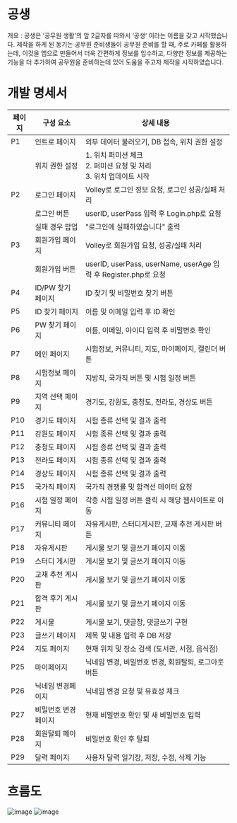 # 공생
개요 : 공생은 ‘공무원 생활’의 앞 2글자를 따와서 ‘공생‘ 이라는 이름을 갖고 시작했습니다.
제작을 하게 된 동기는 공무원 준비생들이 공무원 준비를 할 때, 주로 카페를 활용하는데, 이것을 앱으로 만들어서
더욱 간편하게 정보를 입수하고, 다양한 정보를 제공하는 기능을 더 추가하여 공무원을 준비하는데 있어 도움을
주고자 제작을 시작하였습니다.

# 개발 명세서
| 페이지  | 구성 요소          | 상세 내용                                                                                     |
|---------|-------------------|----------------------------------------------------------------------------------------------|
| P1      | 인트로 페이지     | 외부 데이터 불러오기, DB 접속, 위치 권한 설정                                               |
|         | 위치 권한 설정    | 1. 위치 퍼미션 체크<br>2. 퍼미션 요청 및 처리<br>3. 위치 업데이트 시작                     |
| P2      | 로그인 페이지     | Volley로 로그인 정보 요청, 로그인 성공/실패 처리                                            |
|         | 로그인 버튼       | userID, userPass 입력 후 Login.php로 요청                                                    |
|         | 실패 경우 팝업    | "로그인에 실패하였습니다" 출력                                                                |
| P3      | 회원가입 페이지   | Volley로 회원가입 요청, 성공/실패 처리                                                       |
|         | 회원가입 버튼     | userID, userPass, userName, userAge 입력 후 Register.php로 요청                              |
| P4      | ID/PW 찾기 페이지 | ID 찾기 및 비밀번호 찾기 버튼                                                                  |
| P5      | ID 찾기 페이지    | 이름 및 이메일 입력 후 ID 확인                                                                |
| P6      | PW 찾기 페이지    | 이름, 이메일, 아이디 입력 후 비밀번호 확인                                                    |
| P7      | 메인 페이지       | 시험정보, 커뮤니티, 지도, 마이페이지, 캘린더 버튼                                            |
| P8      | 시험정보 페이지   | 지방직, 국가직 버튼 및 시험 일정 버튼                                                        |
| P9      | 지역 선택 페이지  | 경기도, 강원도, 충청도, 전라도, 경상도 버튼                                                  |
| P10     | 경기도 페이지     | 시험 종류 선택 및 결과 출력                                                                   |
| P11     | 강원도 페이지     | 시험 종류 선택 및 결과 출력                                                                   |
| P12     | 충청도 페이지     | 시험 종류 선택 및 결과 출력                                                                   |
| P13     | 전라도 페이지     | 시험 종류 선택 및 결과 출력                                                                   |
| P14     | 경상도 페이지     | 시험 종류 선택 및 결과 출력                                                                   |
| P15     | 국가직 페이지     | 국가직 경쟁률 및 합격선 데이터 요청                                                           |
| P16     | 시험 일정 페이지  | 각종 시험 일정 버튼 클릭 시 해당 웹사이트로 이동                                            |
| P17     | 커뮤니티 페이지    | 자유게시판, 스터디게시판, 교재 추천 게시판 버튼                                             |
| P18     | 자유게시판        | 게시물 보기 및 글쓰기 페이지 이동                                                              |
| P19     | 스터디 게시판     | 게시물 보기 및 글쓰기 페이지 이동                                                              |
| P20     | 교재 추천 게시판  | 게시물 보기 및 글쓰기 페이지 이동                                                              |
| P21     | 합격 후기 게시판  | 게시물 보기 및 글쓰기 페이지 이동                                                              |
| P22     | 게시물            | 게시물 보기, 댓글창, 댓글쓰기 구현                                                             |
| P23     | 글쓰기 페이지      | 제목 및 내용 입력 후 DB 저장                                                                   |
| P24     | 지도 페이지       | 현재 위치 및 장소 검색 (도서관, 서점, 음식점)                                                |
| P25     | 마이페이지        | 닉네임 변경, 비밀번호 변경, 회원탈퇴, 로그아웃 버튼                                          |
| P26     | 닉네임 변경페이지 | 닉네임 변경 요청 및 유효성 체크                                                                |
| P27     | 비밀번호 변경페이지| 현재 비밀번호 확인 및 새 비밀번호 입력                                                        |
| P28     | 회원탈퇴 페이지    | 비밀번호 확인 후 탈퇴                                                                          |
| P29     | 달력 페이지       | 사용자 달력 일기장, 저장, 수정, 삭제 기능                                                    |

# 흐름도
![image](https://github.com/user-attachments/assets/29275984-d143-47d0-b235-09809637ea02)
![image](https://github.com/user-attachments/assets/38837242-ed5f-44f8-89dc-33d66596a1c5)


